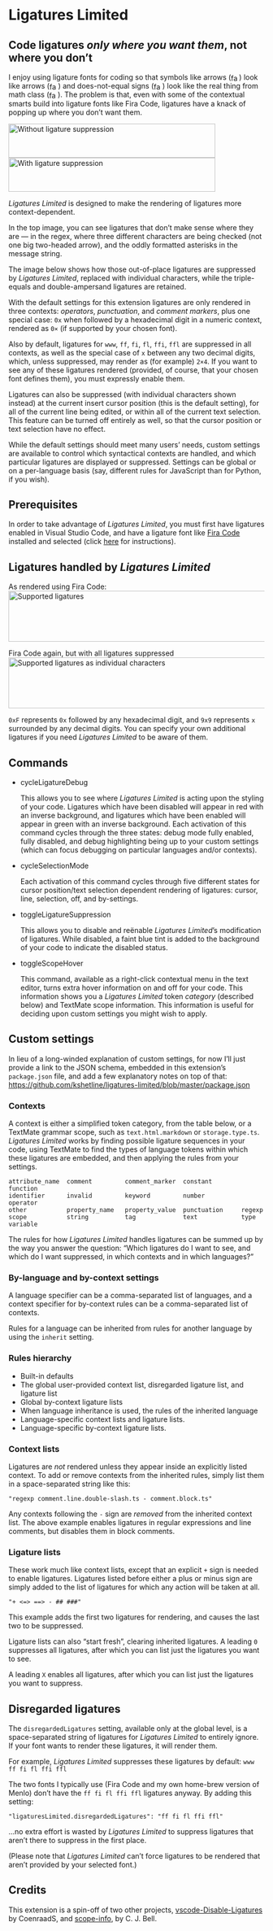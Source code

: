 # Ligatures Limited

## Code ligatures _only where you want them_, not where you don’t

I enjoy using ligature fonts for coding so that symbols like arrows (<img src="https://shetline.com/readme/ligatures-limited/v1.0.0/fat_arrow_nolig.png" width="16" height="14" align="absmiddle" style="display: inline-block; position: relative; top: -0.075em" alt="fat arrow no ligature">) look like arrows (<img src="https://shetline.com/readme/ligatures-limited/v1.0.0/fat_arrow.png" width="17" height="14" align="absmiddle" style="display: inline-block; position: relative; top: -0.075em" alt="fat arrow no ligature">) and does-not-equal signs (<img src="https://shetline.com/readme/ligatures-limited/v1.0.0/not_equal_nolig.png" width="17" height="14" align="absmiddle" style="display: inline-block; position: relative; top: -0.075em" alt="fat arrow no ligature">) look like the real thing from math class (<img src="https://shetline.com/readme/ligatures-limited/v1.0.0/not_equal.png" width="17" height="14" align="absmiddle" style="display: inline-block; position: relative; top: -0.075em" alt="fat arrow no ligature">). The problem is that, even with some of the contextual smarts build into ligature fonts like Fira Code, ligatures have a knack of popping up where you don’t want them.

<img src="https://shetline.com/readme/ligatures-limited/v1.0.0/without_suppressed_ligatures.jpg" width="407" height="67" alt="Without ligature suppression">
<br>
<img src="https://shetline.com/readme/ligatures-limited/v1.0.0/with_suppressed_ligatures.jpg" width="407" height="67" alt="With ligature suppression">

*Ligatures Limited* is designed to make the rendering of ligatures more context-dependent.

In the top image, you can see ligatures that don’t make sense where they are — in the regex, where three different characters are being checked (not one big two-headed arrow), and the oddly formatted asterisks in the message string.

The image below shows how those out-of-place ligatures are suppressed by *Ligatures Limited*, replaced with individual characters, while the triple-equals and double-ampersand ligatures are retained.

With the default settings for this extension ligatures are only rendered in three contexts: _operators_, _punctuation_, and _comment markers_, plus one special case: <span>`0`</span><span>`x`</span> when followed by a hexadecimal digit in a numeric context, rendered as `0×` (if supported by your chosen font).

Also by default, ligatures for `www`, `ff`, `fi`, `fl`, `ffi`, `ffl` are suppressed in all contexts, as well as the special case of `x` between any two decimal digits, which, unless suppressed, may render as (for example) `2×4`. If you want to see any of these ligatures rendered (provided, of course, that your chosen font defines them), you must expressly enable them.

Ligatures can also be suppressed (with individual characters shown instead) at the current insert cursor position (this is the default setting), for all of the current line being edited, or within all of the current text selection. This feature can be turned off entirely as well, so that the cursor position or text selection have no effect.

While the default settings should meet many users’ needs, custom settings are available to control which syntactical contexts are handled, and which particular ligatures are displayed or suppressed. Settings can be global or on a per-language basis (say, different rules for JavaScript than for Python, if you wish).

## Prerequisites

In order to take advantage of *Ligatures Limited*, you must first have ligatures enabled in Visual Studio Code, and have a ligature font like [Fira Code](https://github.com/tonsky/FiraCode) installed and selected (click [here](https://github.com/tonsky/FiraCode/wiki/VS-Code-Instructions) for instructions).

## Ligatures handled by *Ligatures Limited*

As rendered using Fira Code:
<img src="https://shetline.com/readme/ligatures-limited/v1.0.0/ligature_set.jpg" width="763" height="100" alt="Supported ligatures">

Fira Code again, but with all ligatures suppressed
<img src="https://shetline.com/readme/ligatures-limited/v1.0.0/ligature_set_suppressed.jpg" width="763" height="100" alt="Supported ligatures as individual characters">

<span>`0x`</span><span>`F`</span> represents `0x` followed by any hexadecimal digit, and <span>`9x`</span><span>`9`</span> represents `x` surrounded by any decimal digits. You can specify your own additional ligatures if you need *Ligatures Limited* to be aware of them.

## Commands

* cycleLigatureDebug
  
  This allows you to see where *Ligatures Limited* is acting upon the styling of your code. Ligatures which have been disabled will appear in red with an inverse background, and ligatures which have
  been enabled will appear in green with an inverse background. Each activation of this command cycles through the three states: debug mode fully enabled, fully disabled, and debug highlighting being up to your custom settings (which can focus debugging on particular languages and/or contexts).

* cycleSelectionMode

  Each activation of this command cycles through five different states for cursor position/text selection dependent rendering of ligatures: cursor, line, selection, off, and by-settings.

* toggleLigatureSuppression

  This allows you to disable and reënable *Ligatures Limited*’s modification of ligatures. While disabled, a faint blue tint is added to the background of your code to indicate the disabled status.

* toggleScopeHover

  This command, available as a right-click contextual menu in the text editor, turns extra hover information on and off for your code. This information shows you a *Ligatures Limited* token _category_ (described below) and TextMate scope information. This information is useful for deciding upon custom settings you might wish to apply.

## Custom settings

In lieu of a long-winded explanation of custom settings, for now I’ll just provide a link to the JSON schema, embedded in this extension’s `package.json` file, and add a few explanatory notes on top of that: <https://github.com/kshetline/ligatures-limited/blob/master/package.json>

### Contexts

A context is either a simplified token category, from the table below, or a TextMate grammar scope, such as `text.html.markdown` or `storage.type.ts`. *Ligatures Limited* works by finding possible ligature sequences in your code, using TextMate to find the types of language tokens within which these ligatures are embedded, and then applying the rules from your settings.

```text
attribute_name  comment         comment_marker  constant        function
identifier      invalid         keyword         number          operator
other           property_name   property_value  punctuation     regexp
scope           string          tag             text            type
variable
```

The rules for how *Ligatures Limited* handles ligatures can be summed up by the way you answer the question: “Which ligatures do I want to see, and which do I want suppressed, in which contexts and in which languages?”

### By-language and by-context settings

A language specifier can be a comma-separated list of languages, and a context specifier for by-context rules can be a comma-separated list of contexts.

Rules for a language can be inherited from rules for another language by using the `inherit` setting.

### Rules hierarchy

* Built-in defaults
* The global user-provided context list, disregarded ligature list, and ligature list
* Global by-context ligature lists
* When language inheritance is used, the rules of the inherited language
* Language-specific context lists and ligature lists.
* Language-specific by-context ligature lists.

### Context lists

Ligatures are _not_ rendered unless they appear inside an explicitly listed context. To add or remove contexts from the inherited rules, simply list them in a space-separated string like this:

`"regexp comment.line.double-slash.ts - comment.block.ts"`

Any contexts following the `-` sign are _removed_ from the inherited context list. The above example enables ligatures in regular expressions and line comments, but disables them in block comments.

### Ligature lists

These work much like context lists, except that an explicit `+` sign is needed to enable ligatures. Ligatures listed before either a plus or minus sign are simply added to the list of ligatures for which any action will be taken at all.

`"+ <=> ==> - ## ###"`

This example adds the first two ligatures for rendering, and causes the last two to be suppressed.

Ligature lists can also “start fresh”, clearing inherited ligatures. A leading `0` suppresses all ligatures, after which you can list just the ligatures you want to see.

A leading `X` enables all ligatures, after which you can list just the ligatures you want to suppress.

## Disregarded ligatures

The `disregardedLigatures` setting, available only at the global level, is a space-separated string of ligatures for *Ligatures Limited* to entirely ignore. If your font wants to render these ligatures, it will render them.

For example, *Ligatures Limited* suppresses these ligatures by default: `www ff fi fl ffi ffl`

The two fonts I typically use (Fira Code and my own home-brew version of Menlo) don’t have the `ff fi fl ffi ffl` ligatures anyway. By adding this setting:

`"ligaturesLimited.disregardedLigatures": "ff fi fl ffi ffl"`

...no extra effort is wasted by *Ligatures Limited* to suppress ligatures that aren’t there to suppress in the first place.

(Please note that *Ligatures Limited* can’t force ligatures to be rendered that aren’t provided by your selected font.)

## Credits

This extension is a spin-off of two other projects, [vscode-Disable-Ligatures](https://github.com/CoenraadS/vscode-Disable-Ligatures) by CoenraadS, and [scope-info](https://github.com/siegebell/scope-info), by C. J. Bell.
